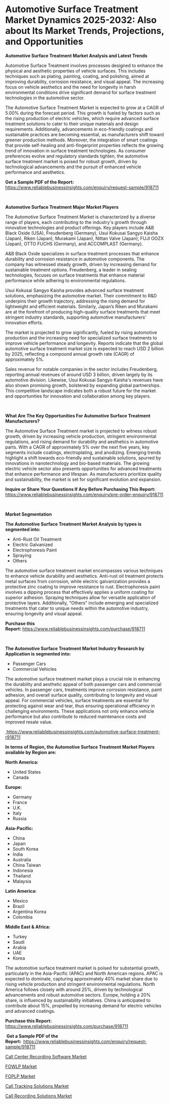<p><h1>Automotive Surface Treatment Market Dynamics 2025-2032: Also about Its Market Trends, Projections, and Opportunities</h1></p><p><strong>Automotive Surface Treatment Market Analysis and Latest Trends</strong></p>
<p><p>Automotive Surface Treatment involves processes designed to enhance the physical and aesthetic properties of vehicle surfaces. This includes techniques such as plating, painting, coating, and polishing, aimed at improving durability, corrosion resistance, and visual appeal. The increasing focus on vehicle aesthetics and the need for longevity in harsh environmental conditions drive significant demand for surface treatment technologies in the automotive sector.</p><p>The Automotive Surface Treatment Market is expected to grow at a CAGR of 5.00% during the forecast period. This growth is fueled by factors such as the rising production of electric vehicles, which require advanced surface treatment solutions to cater to their unique materials and design requirements. Additionally, advancements in eco-friendly coatings and sustainable practices are becoming essential, as manufacturers shift toward greener production methods. Moreover, the integration of smart coatings that provide self-healing and anti-fingerprint properties reflects the growing trend of innovation in surface treatment technologies. As consumer preferences evolve and regulatory standards tighten, the automotive surface treatment market is poised for robust growth, driven by technological advancements and the pursuit of enhanced vehicle performance and aesthetics.</p></p>
<p><strong>Get a Sample PDF of the Report:&nbsp;</strong> <a href="https://www.reliablebusinessinsights.com/enquiry/request-sample/918711?utm_campaign=75&utm_medium=2&utm_source=Github&utm_content=ia&utm_term=05032025&utm_id=automotive-surface-treatment">https://www.reliablebusinessinsights.com/enquiry/request-sample/918711</a></p>
<p>&nbsp;</p>
<p><strong>Automotive Surface Treatment Major Market Players</strong></p>
<p><p>The Automotive Surface Treatment Market is characterized by a diverse range of players, each contributing to the industry's growth through innovative technologies and product offerings. Key players include A&B Black Oxide (USA), Freudenberg (Germany), Usui Kokusai Sangyo Kaisha (Japan), Riken (Japan), Murakami (Japan), Nittan Valve (Japan), FUJI OOZX (Japan), OTTO FUCHS (Germany), and ACCOMPLAST (Germany).</p><p>A&B Black Oxide specializes in surface treatment processes that enhance durability and corrosion resistance in automotive components. The company has witnessed steady growth, driven by increasing demand for sustainable treatment options. Freudenberg, a leader in sealing technologies, focuses on surface treatments that enhance material performance while adhering to environmental regulations.</p><p>Usui Kokusai Sangyo Kaisha provides advanced surface treatment solutions, emphasizing the automotive market. Their commitment to R&D underpins their growth trajectory, addressing the rising demand for lightweight and efficient materials. Similarly, Japan’s Riken and Murakami are at the forefront of producing high-quality surface treatments that meet stringent industry standards, supporting automotive manufacturers' innovation efforts.</p><p>The market is projected to grow significantly, fueled by rising automotive production and the increasing need for specialized surface treatments to improve vehicle performance and longevity. Reports indicate that the global automotive surface treatment market size is expected to reach USD 2 billion by 2025, reflecting a compound annual growth rate (CAGR) of approximately 5%.</p><p>Sales revenue for notable companies in the sector includes Freudenberg, reporting annual revenues of around USD 3 billion, driven largely by its automotive division. Likewise, Usui Kokusai Sangyo Kaisha's revenues have also shown promising growth, bolstered by expanding global partnerships. This competitive landscape indicates both a robust future for the market and opportunities for innovation and collaboration among key players.</p></p>
<p>&nbsp;</p>
<p><strong>What Are The Key Opportunities For Automotive Surface Treatment Manufacturers?</strong></p>
<p><p>The Automotive Surface Treatment market is projected to witness robust growth, driven by increasing vehicle production, stringent environmental regulations, and rising demand for durability and aesthetics in automotive parts. With a CAGR of approximately 5% over the next five years, key segments include coatings, electroplating, and anodizing. Emerging trends highlight a shift towards eco-friendly and sustainable solutions, spurred by innovations in nanotechnology and bio-based materials. The growing electric vehicle sector also presents opportunities for advanced treatments that enhance performance and lifespan. As manufacturers prioritize quality and sustainability, the market is set for significant evolution and expansion.</p></p>
<p><strong>Inquire or Share Your Questions If Any Before Purchasing This Report:</strong> <a href="https://www.reliablebusinessinsights.com/enquiry/pre-order-enquiry/918711?utm_campaign=75&utm_medium=2&utm_source=Github&utm_content=ia&utm_term=05032025&utm_id=automotive-surface-treatment">https://www.reliablebusinessinsights.com/enquiry/pre-order-enquiry/918711</a></p>
<p>&nbsp;</p>
<p><strong>Market Segmentation</strong></p>
<p><strong>The Automotive Surface Treatment Market Analysis by types is segmented into:</strong></p>
<p><ul><li>Anti-Rust Oil Treatment</li><li>Electric Galvanized</li><li>Electrophoresis Paint</li><li>Spraying</li><li>Others</li></ul></p>
<p><p>The automotive surface treatment market encompasses various techniques to enhance vehicle durability and aesthetics. Anti-rust oil treatment protects metal surfaces from corrosion, while electric galvanization provides a protective zinc coating to improve resistance to rust. Electrophoresis paint involves a dipping process that effectively applies a uniform coating for superior adhesion. Spraying techniques allow for versatile application of protective layers. Additionally, "Others" include emerging and specialized treatments that cater to unique needs within the automotive industry, ensuring longevity and visual appeal.</p></p>
<p><strong>Purchase this Report:&nbsp;</strong><a href="https://www.reliablebusinessinsights.com/purchase/918711?utm_campaign=75&utm_medium=2&utm_source=Github&utm_content=ia&utm_term=05032025&utm_id=automotive-surface-treatment">https://www.reliablebusinessinsights.com/purchase/918711</a></p>
<p>&nbsp;</p>
<p><strong>The Automotive Surface Treatment Market Industry Research by Application is segmented into:</strong></p>
<p><ul><li>Passenger Cars</li><li>Commercial Vehicles</li></ul></p>
<p><p>The automotive surface treatment market plays a crucial role in enhancing the durability and aesthetic appeal of both passenger cars and commercial vehicles. In passenger cars, treatments improve corrosion resistance, paint adhesion, and overall surface quality, contributing to longevity and visual appeal. For commercial vehicles, surface treatments are essential for protecting against wear and tear, thus ensuring operational efficiency in challenging environments. These applications not only enhance vehicle performance but also contribute to reduced maintenance costs and improved resale value.</p></p>
<p><a href="https://www.reliablebusinessinsights.com/automotive-surface-treatment-r918711?utm_campaign=75&utm_medium=2&utm_source=Github&utm_content=ia&utm_term=05032025&utm_id=automotive-surface-treatment">&nbsp;https://www.reliablebusinessinsights.com/automotive-surface-treatment-r918711</a></p>
<p><strong>In terms of Region, the Automotive Surface Treatment Market Players available by Region are:</strong></p>
<p>
    <p> <strong> North America: </strong>
        <ul>
            <li>United States</li>
            <li>Canada</li>
        </ul>
        </p> 
    <p> <strong> Europe: </strong>
        <ul>
            <li>Germany</li>
            <li>France</li>
            <li>U.K.</li>
            <li>Italy</li>
            <li>Russia</li>
        </ul>
        </p> 
    <p> <strong> Asia-Pacific: </strong>
        <ul>
            <li>China</li>
            <li>Japan</li>
            <li>South Korea</li>
            <li>India</li>
            <li>Australia</li>
            <li>China Taiwan</li>
            <li>Indonesia</li>
            <li>Thailand</li>
            <li>Malaysia</li>
        </ul>
        </p> 
    <p> <strong> Latin America: </strong>
        <ul>
            <li>Mexico</li>
            <li>Brazil</li>
            <li>Argentina Korea</li>
            <li>Colombia</li>
        </ul>
        </p> 
    <p> <strong> Middle East & Africa: </strong>
        <ul>
            <li>Turkey</li>
            <li>Saudi</li>
            <li>Arabia</li>
            <li>UAE</li>
            <li>Korea</li>
        </ul>
    </p>
    </p>
<p><p>The automotive surface treatment market is poised for substantial growth, particularly in the Asia-Pacific (APAC) and North American regions. APAC is expected to dominate, capturing approximately 40% market share due to rising vehicle production and stringent environmental regulations. North America follows closely with around 25%, driven by technological advancements and robust automotive sectors. Europe, holding a 20% share, is influenced by sustainability initiatives. China is anticipated to contribute about 15%, propelled by increasing demand for electric vehicles and advanced coatings.</p></p>
<p><strong>Purchase this Report: </strong><a href="https://www.reliablebusinessinsights.com/purchase/918711?utm_campaign=75&utm_medium=2&utm_source=Github&utm_content=ia&utm_term=05032025&utm_id=automotive-surface-treatment">https://www.reliablebusinessinsights.com/purchase/918711</a></p>
<p>&nbsp;<strong>Get a Sample PDF of the Report:&nbsp;&nbsp;</strong><a href="https://www.reliablebusinessinsights.com/enquiry/request-sample/918711?utm_campaign=75&utm_medium=2&utm_source=Github&utm_content=ia&utm_term=05032025&utm_id=automotive-surface-treatment">https://www.reliablebusinessinsights.com/enquiry/request-sample/918711</a></p>
<p><strong></strong></p>
<p><p><a href="https://github.com/godutetraeva/Market-Research-Report-List-1/blob/main/call-center-recording-software-market.md?utm_campaign=75&utm_medium=2&utm_source=Github&utm_content=ia&utm_term=05032025&utm_id=automotive-surface-treatment">Call Center Recording Software Market</a></p><p><a href="https://github.com/jhoonatsev/Market-Research-Report-List-1/blob/main/fowlp-market.md?utm_campaign=75&utm_medium=2&utm_source=Github&utm_content=ia&utm_term=05032025&utm_id=automotive-surface-treatment">FOWLP Market</a></p><p><a href="https://github.com/hamremunazm4/Market-Research-Report-List-1/blob/main/foplp-market.md?utm_campaign=75&utm_medium=2&utm_source=Github&utm_content=ia&utm_term=05032025&utm_id=automotive-surface-treatment">FOPLP Market</a></p><p><a href="https://github.com/trossdushi7u/Market-Research-Report-List-1/blob/main/call-tracking-solutions-market.md?utm_campaign=75&utm_medium=2&utm_source=Github&utm_content=ia&utm_term=05032025&utm_id=automotive-surface-treatment">Call Tracking Solutions Market</a></p><p><a href="https://github.com/kirstejuvet/Market-Research-Report-List-1/blob/main/call-recording-solutions-market.md?utm_campaign=75&utm_medium=2&utm_source=Github&utm_content=ia&utm_term=05032025&utm_id=automotive-surface-treatment">Call Recording Solutions Market</a></p></p>